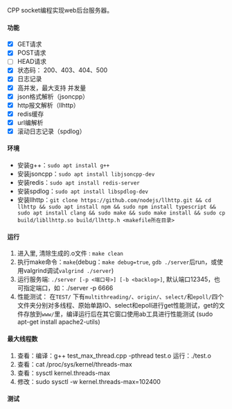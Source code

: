﻿CPP socket编程实现web后台服务器。

#### 功能

* [x] GET请求
* [x] POST请求
* [ ] HEAD请求
* [x] 状态码： 200、403、404、500
* [x] 日志记录
* [x] 高并发，最大支持 并发量
* [x] json格式解析（jsoncpp）
* [x] http报文解析（llhttp）
* [x] redis缓存
* [x] url编解析
* [x] 滚动日志记录（spdlog）

#### 环境

- 安装g++：`sudo apt install g++`
- 安装jsoncpp：`sudo apt install libjsoncpp-dev`
- 安装redis：`sudo apt install redis-server`
- 安装spdlog：`sudo apt install libspdlog-dev`
- 安装llhttp：`git clone https://github.com/nodejs/llhttp.git && cd llhttp && sudo apt install npm && sudo npm install typescript && sudo apt install clang && sudo make && sudo make install && sudo cp build/libllhttp.so build/llhttp.h <makefile所在目录>`

#### 运行

1. 进入里, 清除生成的.o文件 : `make clean`
2. 执行make命令：`make`(debug：`make debug=true`, `gdb ./server`后run，或使用valgrind调试`valgrind ./server`)
3. 运行服务端: `./server [-p <端口号>] [-b <backlog>]`,  默认端口12345，也可指定端口，如：./server -p 6666
4. 性能测试： 在`TEST/` 下有`multithreading/`、`origin/`、`select/`和`epoll/`四个文件夹分别对多线程、原始单路IO、select和epoll进行get性能测试，get的文件存放到`www/`里，编译运行后在其它窗口使用ab工具进行性能测试 (sudo apt-get install apache2-utils)

#### 最大线程数

1. 查看：编译：g++ test_max_thread.cpp -pthread test.o 运行：./test.o
2. 查看：cat /proc/sys/kernel/threads-max
3. 查看：sysctl kernel.threads-max
4. 修改：sudo sysctl -w kernel.threads-max=102400

#### 测试

